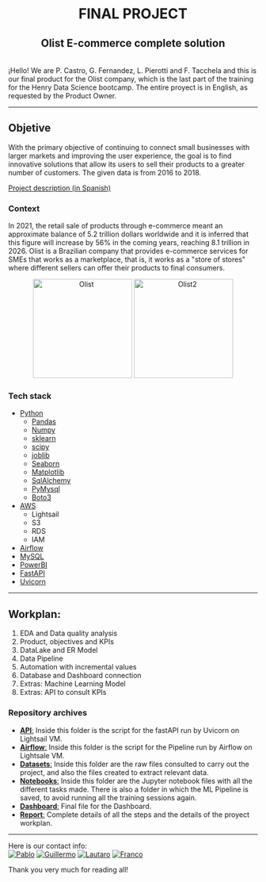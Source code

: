 <h1 align=center> FINAL PROJECT </h1>
<h2 align=center> Olist E-commerce complete solution </h2>

<br>
¡Hello! We are P. Castro, G. Fernandez, L. Pierotti and F. Tacchela and this is our final product for the Olist company, which is the last part of the training for the Henry Data Science bootcamp.
The entire proyect is in English, as requested by the Product Owner.

<hr>

## Objetive
With the primary objective of continuing to connect small businesses with larger markets and improving the user experience, the goal is to find innovative solutions that allow its users to sell their products to a greater number of customers. The given data is from 2016 to 2018.

[Project description (in Spanish)](https://github.com/soyHenry/PF_DS/blob/main/Proyectos/E-Commerce.md)

### Context
In 2021, the retail sale of products through e-commerce meant an approximate balance of 5.2 trillion dollars worldwide and it is inferred that this figure will increase by 56% in the coming years, reaching 8.1 trillion in 2026.
Olist is a Brazilian company that provides e-commerce services for SMEs that works as a marketplace, that is, it works as a "store of stores" where different sellers can offer their products to final consumers.

<p align="center"> <img alt="Olist" src="https://th.bing.com/th/id/R.780cecffbdba874cf5eb53caef3394e4?rik=BLH2EB5kU13mEg&pid=ImgRaw&r=0" height=200px> <img alt="Olist2" src="https://i1.wp.com/blog.olist.com/wp-content/uploads/2015/02/post-olist-p.png?fit=500%2C400&ssl=1" height=200px></p>

### Tech stack
* [Python](https://docs.python.org/3/)
    * [Pandas](https://pandas.pydata.org/)
    * [Numpy](https://numpy.org)
    * [sklearn](https://scikit-learn.org/stable/index.html)
    * [scipy](https://scipy.org)
    * [joblib](https://joblib.readthedocs.io/en/latest/)
    * [Seaborn](https://seaborn.pydata.org)
    * [Matplotlib](https://matplotlib.org)
    * [SqlAlchemy](https://www.sqlalchemy.org/)
    * [PyMysql](https://pypi.org/project/PyMySQL/)
    * [Boto3](https://boto3.amazonaws.com/v1/documentation/api/latest/index.html)
* [AWS](https://aws.amazon.com/es/)
    * Lightsail
    * S3
    * RDS
    * IAM
* [Airflow](https://airflow.apache.org/)
* [MySQL](https://www.mysql.com/)
* [PowerBI](https://powerbi.microsoft.com/es-es/)
* [FastAPI](https://fastapi.tiangolo.com/)
* [Uvicorn](https://www.uvicorn.org/)

<hr>

## Workplan:
1. EDA and Data quality analysis 
2. Product, objectives and KPIs
3. DataLake and ER Model
4. Data Pipeline
5. Automation with incremental values
6. Database and Dashboard connection
7. Extras: Machine Learning Model
8. Extras: API to consult KPIs

### Repository archives
- [**API**:](./API/) Inside this folder is the script for the fastAPI run by Uvicorn on Lightsail VM.
- [**Airflow**:](./Airflow/) Inside this folder is the script for the Pipeline run by Airflow on Lightsale VM.
- [**Datasets**:](./Datasets/) Inside this folder are the raw files consulted to carry out the project, and also the files created to extract relevant data.
- [**Notebooks**:](./Notebooks/) Inside this folder are the Jupyter notebook files with all the different tasks made. There is also a folder in which the ML Pipeline is saved, to avoid running all the training sessions again.
- [**Dashboard**:](./Dashboard.pbix) Final file for the Dashboard.
- [**Report**:](./Report.pdf) Complete details of all the steps and the details of the proyect workplan.

<hr>

Here is our contact info:  
<a href="https://www.linkedin.com/in/pablo-castro-/"><img alt="Pablo" title="Connect with Pablo" src="https://img.shields.io/badge/P.Castro-0077B5?style=flat&logo=Linkedin&logoColor=white"></a>
<a href="https://www.linkedin.com/in/fernandezguillermo"><img alt="Guillermo" title="Connect with Guillermo" src="https://img.shields.io/badge/G.Fernandez-0077B5?style=flat&logo=Linkedin&logoColor=white"></a> 
<a href="https://www.linkedin.com/in/lautaro-pierotti/"><img alt="Lautaro" title="Connect with Lautaro" src="https://img.shields.io/badge/L.Pierotti-0077B5?style=flat&logo=Linkedin&logoColor=white"></a> 
<a href="https://www.linkedin.com/in/franco-tacchella/"><img alt="Franco" title="Connect with Franco" src="https://img.shields.io/badge/F.Tacchella-0077B5?style=flat&logo=Linkedin&logoColor=white"></a>   

Thank you very much for reading all!
